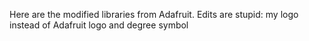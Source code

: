 Here are the modified libraries from Adafruit.
Edits are stupid: my logo instead of Adafruit logo and degree symbol
